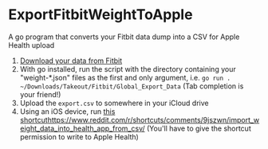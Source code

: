 # ExportFitbitWeightToApple
A go program that converts your Fitbit data dump into a CSV for Apple Health upload

1. [Download your data from Fitbit](https://help.fitbit.com/articles/en_US/Help_article/1133)
2. With go installed, run the script with the directory containing your "weight-*.json" files as the first and only argument, i.e. `go run . ~/Downloads/Takeout/Fitbit/Global_Export_Data` (Tab completion is your friend!)
3. Upload the `export.csv` to somewhere in your iCloud drive
4. Using an iOS device, run [this shortcut](https://www.reddit.com/r/shortcuts/comments/9jszwn/import_weight_data_into_health_app_from_csv/)https://www.reddit.com/r/shortcuts/comments/9jszwn/import_weight_data_into_health_app_from_csv/ (You'll have to give the shortcut permission to write to Apple Health)
